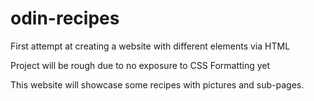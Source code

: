 # odin-recipes
First attempt at creating a website with different elements via HTML

Project will be rough due to no exposure to CSS Formatting yet

This website will showcase some recipes with pictures and sub-pages.